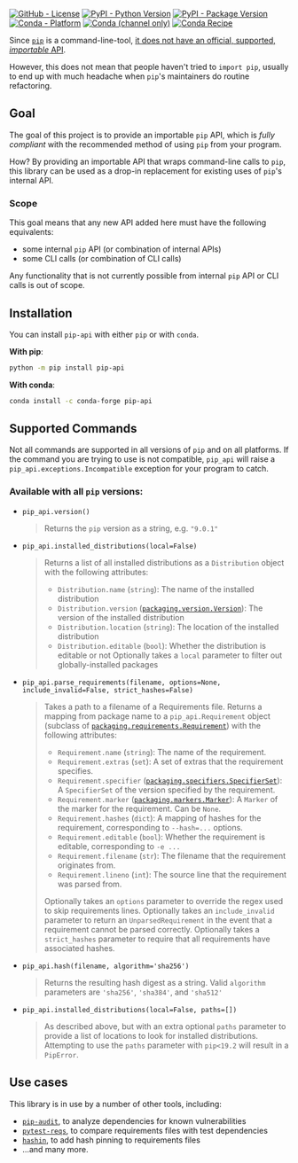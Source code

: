 
<!--- BADGES: START --->
[![GitHub - License](https://img.shields.io/github/license/di/pip-api?logo=github&style=flat&color=green)][#github-license]
[![PyPI - Python Version](https://img.shields.io/pypi/pyversions/pip-api?logo=pypi&style=flat&color=blue)][#pypi-package]
[![PyPI - Package Version](https://img.shields.io/pypi/v/pip-api?logo=pypi&style=flat&color=orange)][#pypi-package]
[![Conda - Platform](https://img.shields.io/conda/pn/conda-forge/pip-api?logo=anaconda&style=flat)][#conda-forge-package]
[![Conda (channel only)](https://img.shields.io/conda/vn/conda-forge/pip-api?logo=anaconda&style=flat&color=orange)][#conda-forge-package]
[![Conda Recipe](https://img.shields.io/static/v1?logo=conda-forge&style=flat&color=green&label=recipe&message=pip-api)][#conda-forge-feedstock]

[#github-license]: https://github.com/di/pip-api/blob/master/LICENSE
[#pypi-package]: https://pypi.org/project/pip-api/
[#conda-forge-package]: https://anaconda.org/conda-forge/pip-api
[#conda-forge-feedstock]: https://github.com/conda-forge/pip-api-feedstock
<!--- BADGES: END --->

Since [`pip`](https://pypi.org/p/pip) is a command-line-tool, [it does not have
an official, supported, _importable_
API](https://pip.pypa.io/en/latest/user_guide/#using-pip-from-your-program).

However, this does not mean that people haven't tried to `import pip`, usually
to end up with much headache when `pip`'s maintainers do routine refactoring.

## Goal
The goal of this project is to provide an importable `pip` API, which is _fully
compliant_ with the recommended method of using `pip` from your program.

How? By providing an importable API that wraps command-line calls to `pip`,
this library can be used as a drop-in replacement for existing uses of `pip`'s
internal API.

### Scope
This goal means that any new API added here must have the following
equivalents:

- some internal `pip` API (or combination of internal APIs)
- some CLI calls (or combination of CLI calls)

Any functionality that is not currently possible from internal `pip` API or
CLI calls is out of scope.

## Installation

You can install `pip-api` with either `pip` or with `conda`.

**With pip**:

```sh
python -m pip install pip-api
```

**With conda**:

```sh
conda install -c conda-forge pip-api
```

## Supported Commands

Not all commands are supported in all versions of `pip` and on all platforms.
If the command you are trying to use is not compatible, `pip_api` will raise a
`pip_api.exceptions.Incompatible` exception for your program to catch.

### Available with all `pip` versions:
* `pip_api.version()`
  > Returns the `pip` version as a string, e.g. `"9.0.1"`

* `pip_api.installed_distributions(local=False)`
  > Returns a list of all installed distributions as a `Distribution` object with the following attributes:
  > * `Distribution.name` (`string`): The name of the installed distribution
  > * `Distribution.version` ([`packaging.version.Version`](https://packaging.pypa.io/en/latest/version/#packaging.version.Version)): The version of the installed distribution
  > * `Distribution.location` (`string`): The location of the installed distribution
  > * `Distribution.editable` (`bool`): Whether the distribution is editable or not
  > Optionally takes a `local` parameter to filter out globally-installed packages

* `pip_api.parse_requirements(filename, options=None, include_invalid=False, strict_hashes=False)`
  > Takes a path to a filename of a Requirements file. Returns a mapping from package name to a `pip_api.Requirement` object (subclass of [`packaging.requirements.Requirement`](https://packaging.pypa.io/en/latest/requirements/#packaging.requirements.Requirement)) with the following attributes:
  > * `Requirement.name` (`string`): The name of the requirement.
  > * `Requirement.extras` (`set`): A set of extras that the requirement specifies.
  > * `Requirement.specifier` ([`packaging.specifiers.SpecifierSet`](https://packaging.pypa.io/en/latest/specifiers/#packaging.specifiers.SpecifierSet)): A `SpecifierSet` of the version specified by the requirement.
  > * `Requirement.marker` ([`packaging.markers.Marker`](https://packaging.pypa.io/en/latest/markers/#packaging.markers.Marker)): A `Marker` of the marker for the requirement. Can be `None`.
  > * `Requirement.hashes` (`dict`): A mapping of hashes for the requirement, corresponding to `--hash=...` options.
  > * `Requirement.editable` (`bool`): Whether the requirement is editable, corresponding to `-e ...`
  > * `Requirement.filename` (`str`): The filename that the requirement originates from.
  > * `Requirement.lineno` (`int`): The source line that the requirement was parsed from.
  >
  > Optionally takes an `options` parameter to override the regex used to skip requirements lines.
  > Optionally takes an `include_invalid` parameter to return an `UnparsedRequirement` in the event that a requirement cannot be parsed correctly.
  > Optionally takes a `strict_hashes` parameter to require that all requirements have associated hashes.

* `pip_api.hash(filename, algorithm='sha256')`
  > Returns the resulting hash digest as a string.
  > Valid `algorithm` parameters are `'sha256'`, `'sha384'`, and `'sha512'`

* `pip_api.installed_distributions(local=False, paths=[])`
  > As described above, but with an extra optional `paths` parameter to provide a list of locations to look for installed distributions. Attempting to use the `paths` parameter with `pip<19.2` will result in a `PipError`.

## Use cases
This library is in use by a number of other tools, including:
* [`pip-audit`](https://pypi.org/project/pip-audit/), to analyze dependencies for known vulnerabilities
* [`pytest-reqs`](https://pypi.org/project/pytest-reqs), to compare requirements files with test dependencies
* [`hashin`](https://pypi.org/project/hashin/), to add hash pinning to requirements files
* ...and many more.
